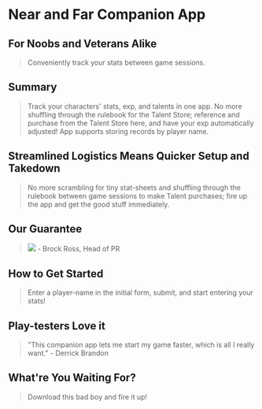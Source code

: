 # Near and Far Companion App #

<!--
> This material was originally posted [here](http://www.quora.com/What-is-Amazons-approach-to-product-development-and-product-management). It is reproduced here for posterities sake.

There is an approach called "working backwards" that is widely used at Amazon. They work backwards from the customer, rather than starting with an idea for a product and trying to bolt customers onto it. While working backwards can be applied to any specific product decision, using this approach is especially important when developing new products or features.

For new initiatives a product manager typically starts by writing an internal press release announcing the finished product. The target audience for the press release is the new/updated product's customers, which can be retail customers or internal users of a tool or technology. Internal press releases are centered around the customer problem, how current solutions (internal or external) fail, and how the new product will blow away existing solutions.

If the benefits listed don't sound very interesting or exciting to customers, then perhaps they're not (and shouldn't be built). Instead, the product manager should keep iterating on the press release until they've come up with benefits that actually sound like benefits. Iterating on a press release is a lot less expensive than iterating on the product itself (and quicker!).

If the press release is more than a page and a half, it is probably too long. Keep it simple. 3-4 sentences for most paragraphs. Cut out the fat. Don't make it into a spec. You can accompany the press release with a FAQ that answers all of the other business or execution questions so the press release can stay focused on what the customer gets. My rule of thumb is that if the press release is hard to write, then the product is probably going to suck. Keep working at it until the outline for each paragraph flows.

Oh, and I also like to write press-releases in what I call "Oprah-speak" for mainstream consumer products. Imagine you're sitting on Oprah's couch and have just explained the product to her, and then you listen as she explains it to her audience. That's "Oprah-speak", not "Geek-speak".

Once the project moves into development, the press release can be used as a touchstone; a guiding light. The product team can ask themselves, "Are we building what is in the press release?" If they find they're spending time building things that aren't in the press release (overbuilding), they need to ask themselves why. This keeps product development focused on achieving the customer benefits and not building extraneous stuff that takes longer to build, takes resources to maintain, and doesn't provide real customer benefit (at least not enough to warrant inclusion in the press release).
 -->

## For Noobs and Veterans Alike ##
  > Conveniently track your stats between game sessions.

## Summary ##
  > Track your characters' stats, exp, and talents in one app. No more shuffling through the rulebook for the Talent Store; reference and purchase from the Talent Store here, and have your exp automatically adjusted! App supports storing records by player name.

## Streamlined Logistics Means Quicker Setup and Takedown ##
  > No more scrambling for tiny stat-sheets and shuffling through the rulebook between game sessions to make Talent purchases; fire up the app and get the good stuff immediately.

## Our Guarantee ##
  > ![](https://i.imgur.com/dRsvFsf.png) - Brock Ross, Head of PR

## How to Get Started ##
  > Enter a player-name in the initial form, submit, and start entering your stats!

## Play-testers Love it ##
  > "This companion app lets me start my game faster, which is all I really want." - Derrick Brandon

## What're You Waiting For? ##
  > Download this bad boy and fire it up!